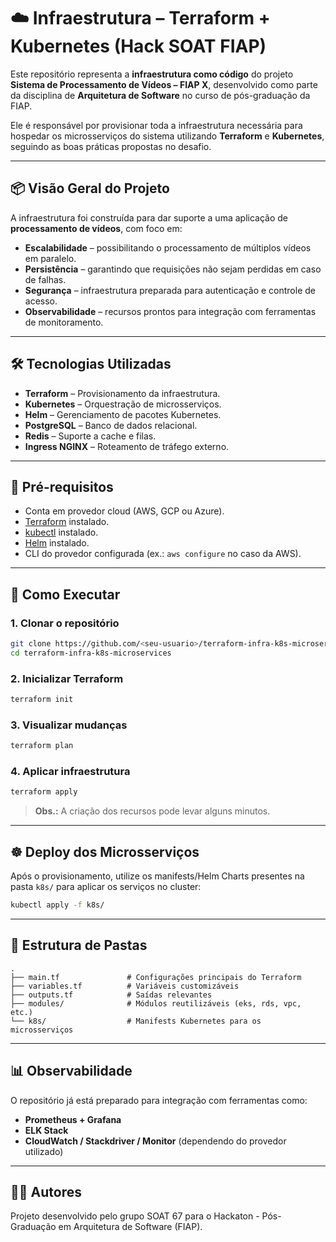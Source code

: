 # ☁️ Infraestrutura – Terraform + Kubernetes (Hack SOAT FIAP)

Este repositório representa a **infraestrutura como código** do projeto **Sistema de Processamento de Vídeos – FIAP X**, desenvolvido como parte da disciplina de **Arquitetura de Software** no curso de pós-graduação da FIAP.

Ele é responsável por provisionar toda a infraestrutura necessária para hospedar os microsserviços do sistema utilizando **Terraform** e **Kubernetes**, seguindo as boas práticas propostas no desafio.

---

## 📦 Visão Geral do Projeto

A infraestrutura foi construída para dar suporte a uma aplicação de **processamento de vídeos**, com foco em:

- **Escalabilidade** – possibilitando o processamento de múltiplos vídeos em paralelo.  
- **Persistência** – garantindo que requisições não sejam perdidas em caso de falhas.  
- **Segurança** – infraestrutura preparada para autenticação e controle de acesso.  
- **Observabilidade** – recursos prontos para integração com ferramentas de monitoramento.  

---

## 🛠️ Tecnologias Utilizadas

- **Terraform** – Provisionamento da infraestrutura.  
- **Kubernetes** – Orquestração de microsserviços.  
- **Helm** – Gerenciamento de pacotes Kubernetes.  
- **PostgreSQL** – Banco de dados relacional.  
- **Redis** – Suporte a cache e filas.  
- **Ingress NGINX** – Roteamento de tráfego externo.  

---

## 🧩 Pré-requisitos

- Conta em provedor cloud (AWS, GCP ou Azure).  
- [Terraform](https://developer.hashicorp.com/terraform/downloads) instalado.  
- [kubectl](https://kubernetes.io/docs/tasks/tools/) instalado.  
- [Helm](https://helm.sh/docs/intro/install/) instalado.  
- CLI do provedor configurada (ex.: `aws configure` no caso da AWS).  

---

## 🚀 Como Executar

### 1. Clonar o repositório

```bash
git clone https://github.com/<seu-usuario>/terraform-infra-k8s-microservices.git
cd terraform-infra-k8s-microservices
```

### 2. Inicializar Terraform

```bash
terraform init
```

### 3. Visualizar mudanças

```bash
terraform plan
```

### 4. Aplicar infraestrutura

```bash
terraform apply
```

> **Obs.:** A criação dos recursos pode levar alguns minutos.

---

## ☸️ Deploy dos Microsserviços

Após o provisionamento, utilize os manifests/Helm Charts presentes na pasta `k8s/` para aplicar os serviços no cluster:

```bash
kubectl apply -f k8s/
```

---

## 📁 Estrutura de Pastas

```
.
├── main.tf               # Configurações principais do Terraform
├── variables.tf          # Variáveis customizáveis
├── outputs.tf            # Saídas relevantes
├── modules/              # Módulos reutilizáveis (eks, rds, vpc, etc.)
└── k8s/                  # Manifests Kubernetes para os microsserviços
```

---

## 📊 Observabilidade

O repositório já está preparado para integração com ferramentas como:

- **Prometheus + Grafana**  
- **ELK Stack**  
- **CloudWatch / Stackdriver / Monitor** (dependendo do provedor utilizado)  

---

## 👨‍💻 Autores

Projeto desenvolvido pelo grupo SOAT 67 para o Hackaton - Pós-Graduação em Arquitetura de Software (FIAP).

